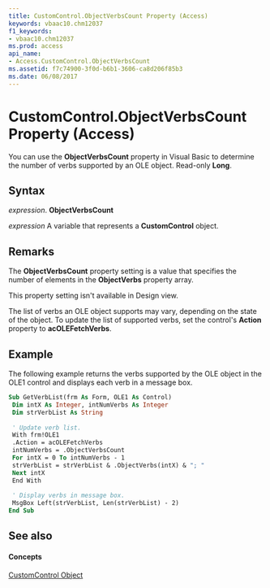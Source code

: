 ```yaml
---
title: CustomControl.ObjectVerbsCount Property (Access)
keywords: vbaac10.chm12037
f1_keywords:
- vbaac10.chm12037
ms.prod: access
api_name:
- Access.CustomControl.ObjectVerbsCount
ms.assetid: f7c74900-3f0d-b6b1-3606-ca8d206f85b3
ms.date: 06/08/2017
---
```



# CustomControl.ObjectVerbsCount Property (Access)

You can use the  **ObjectVerbsCount** property in Visual Basic to determine the number of verbs supported by an OLE object. Read-only **Long**.


## Syntax

 _expression_. **ObjectVerbsCount**

 _expression_ A variable that represents a **CustomControl** object.


## Remarks

The  **ObjectVerbsCount** property setting is a value that specifies the number of elements in the **ObjectVerbs** property array.

This property setting isn't available in Design view.

The list of verbs an OLE object supports may vary, depending on the state of the object. To update the list of supported verbs, set the control's **Action** property to **acOLEFetchVerbs**.


## Example

The following example returns the verbs supported by the OLE object in the OLE1 control and displays each verb in a message box.


```vb
Sub GetVerbList(frm As Form, OLE1 As Control) 
 Dim intX As Integer, intNumVerbs As Integer 
 Dim strVerbList As String 
 
 ' Update verb list. 
 With frm!OLE1 
 .Action = acOLEFetchVerbs 
 intNumVerbs = .ObjectVerbsCount 
 For intX = 0 To intNumVerbs - 1 
 strVerbList = strVerbList & .ObjectVerbs(intX) & "; " 
 Next intX 
 End With 
 
 ' Display verbs in message box. 
 MsgBox Left(strVerbList, Len(strVerbList) - 2) 
End Sub
```


## See also


#### Concepts


[CustomControl Object](customcontrol-object-access.md)

